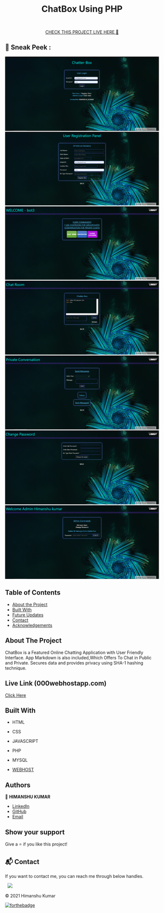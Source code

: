 <h1 align ="center">ChatBox Using PHP</h1>
<!--
*** Thanks for checking out this README Template. If you have a suggestion that would
*** make this better, please fork the repo and create a pull request or simply open
*** an issue with the tag "enhancement".
*** Thanks again! Now go create something AMAZING! :D
-->

<!-- PROJECT SHIELDS -->
<!--
*** I'm using markdown "reference style" links for readability.
*** Reference links are enclosed in brackets [ ] instead of parentheses ( ).
*** See the bottom of this document for the declaration of the reference variables
*** for contributors-url, forks-url, etc. This is an optional, concise syntax you may use.
*** https://www.markdownguide.org/basic-syntax/#reference-style-links
-->
<!-- PROJECT LOGO -->

<br />
<p align="center">
  <a href="https://github.com/himanshukumar9/CHATBOX">
     </a>
  <p align="center">
  <a href="https://chatterboxbyhimanshu.000webhostapp.com/" target="_blank"> CHECK THIS PROJECT LIVE HERE 🚀</a>
  </p>
<!-- TABLE OF CONTENTS -->

## 📌 Sneak Peek  :
![HOME](https://github.com/himanshukumar9/CHATBOX/blob/main/public/1.png)
![HOME](https://github.com/himanshukumar9/CHATBOX/blob/main/public/2.png)
![Shows](https://github.com/himanshukumar9/CHATBOX/blob/main/public/3.png)
![Shows](https://github.com/himanshukumar9/CHATBOX/blob/main/public/4.png)
![Shows](https://github.com/himanshukumar9/CHATBOX/blob/main/public/5.png)
![HOME](https://github.com/himanshukumar9/CHATBOX/blob/main/public/6.png)
![HOME](https://github.com/himanshukumar9/CHATBOX/blob/main/public/7.png)
<!-- ABOUT THE PROJECT -->
## Table of Contents

* [About the Project](#about-the-project)
* [Built With](#built-with)
* [Future Updates](#future-updates)
* [Contact](#Authors)
* [Acknowledgements](#acknowledgements)

## About The Project

ChatBox is a Featured Online Chatting Application with User Friendly Interface.
App Markdown is also included,Which Offers To Chat in Public and Private.
Secures data and provides privacy using SHA-1 hashing technique.
## Live Link (000webhostapp.com)

[Click Here](https://chatterboxbyhimanshu.000webhostapp.com/)
  ## Built With

- HTML
- CSS
- JAVASCRIPT
- PHP
- MYSQL

- [WEBHOST](https://chatterboxbyhimanshu.000webhostapp.com/)

  <!-- CONTACT -->

## Authors

👤 **HIMANSHU KUMAR** 
    
- [LinkedIn](https://www.linkedin.com/in/himanshukumar-797904/)
- [GitHub](https://https://github.com/himanshukumar9)
- [Email](abrojackhimanshu@gmail.com)


## Show your support

Give a ⭐️ if you like this project!


<h2>📬 Contact</h2>

If you want to contact me, you can reach me through below handles.

&nbsp;&nbsp;<a href="https://www.linkedin.com/in/himanshukumar-797904/"><img src="https://www.felberpr.com/wp-content/uploads/linkedin-logo.png" width="30"></img></a>

© 2021 Himanshu Kumar


[![forthebadge](https://forthebadge.com/images/badges/built-with-love.svg)](https://forthebadge.com)
